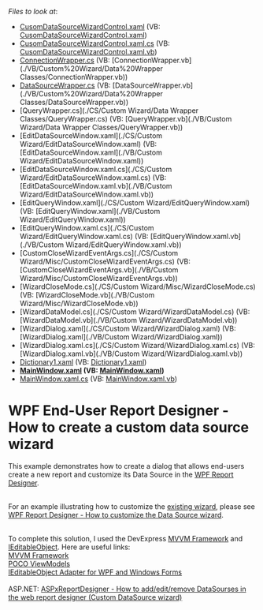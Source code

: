 <!-- default file list -->
*Files to look at*:

* [CusomDataSourceWizardControl.xaml](./CS/CusomDataSourceWizardControl.xaml) (VB: [CusomDataSourceWizardControl.xaml](./VB/CusomDataSourceWizardControl.xaml))
* [CusomDataSourceWizardControl.xaml.cs](./CS/CusomDataSourceWizardControl.xaml.cs) (VB: [CusomDataSourceWizardControl.xaml.vb](./VB/CusomDataSourceWizardControl.xaml.vb))
* [ConnectionWrapper.cs](./CS/Custom%20Wizard/Data%20Wrapper%20Classes/ConnectionWrapper.cs) (VB: [ConnectionWrapper.vb](./VB/Custom%20Wizard/Data%20Wrapper Classes/ConnectionWrapper.vb))
* [DataSourceWrapper.cs](./CS/Custom%20Wizard/Data%20Wrapper%20Classes/DataSourceWrapper.cs) (VB: [DataSourceWrapper.vb](./VB/Custom%20Wizard/Data%20Wrapper Classes/DataSourceWrapper.vb))
* [QueryWrapper.cs](./CS/Custom Wizard/Data Wrapper Classes/QueryWrapper.cs) (VB: [QueryWrapper.vb](./VB/Custom Wizard/Data Wrapper Classes/QueryWrapper.vb))
* [EditDataSourceWindow.xaml](./CS/Custom Wizard/EditDataSourceWindow.xaml) (VB: [EditDataSourceWindow.xaml](./VB/Custom Wizard/EditDataSourceWindow.xaml))
* [EditDataSourceWindow.xaml.cs](./CS/Custom Wizard/EditDataSourceWindow.xaml.cs) (VB: [EditDataSourceWindow.xaml.vb](./VB/Custom Wizard/EditDataSourceWindow.xaml.vb))
* [EditQueryWindow.xaml](./CS/Custom Wizard/EditQueryWindow.xaml) (VB: [EditQueryWindow.xaml](./VB/Custom Wizard/EditQueryWindow.xaml))
* [EditQueryWindow.xaml.cs](./CS/Custom Wizard/EditQueryWindow.xaml.cs) (VB: [EditQueryWindow.xaml.vb](./VB/Custom Wizard/EditQueryWindow.xaml.vb))
* [CustomCloseWizardEventArgs.cs](./CS/Custom Wizard/Misc/CustomCloseWizardEventArgs.cs) (VB: [CustomCloseWizardEventArgs.vb](./VB/Custom Wizard/Misc/CustomCloseWizardEventArgs.vb))
* [WizardCloseMode.cs](./CS/Custom Wizard/Misc/WizardCloseMode.cs) (VB: [WizardCloseMode.vb](./VB/Custom Wizard/Misc/WizardCloseMode.vb))
* [WizardDataModel.cs](./CS/Custom Wizard/WizardDataModel.cs) (VB: [WizardDataModel.vb](./VB/Custom Wizard/WizardDataModel.vb))
* [WizardDialog.xaml](./CS/Custom Wizard/WizardDialog.xaml) (VB: [WizardDialog.xaml](./VB/Custom Wizard/WizardDialog.xaml))
* [WizardDialog.xaml.cs](./CS/Custom Wizard/WizardDialog.xaml.cs) (VB: [WizardDialog.xaml.vb](./VB/Custom Wizard/WizardDialog.xaml.vb))
* [Dictionary1.xaml](./CS/Dictionary1.xaml) (VB: [Dictionary1.xaml](./VB/Dictionary1.xaml))
* **[MainWindow.xaml](./CS/MainWindow.xaml) (VB: [MainWindow.xaml](./VB/MainWindow.xaml))**
* [MainWindow.xaml.cs](./CS/MainWindow.xaml.cs) (VB: [MainWindow.xaml.vb](./VB/MainWindow.xaml.vb))
<!-- default file list end -->
# WPF End-User Report Designer - How to create a custom data source wizard


This example demonstrates how to create a dialog that allows end-users create a new report and customize its Data Source in the <a href="https://community.devexpress.com/blogs/thinking/archive/2015/05/20/wpf-report-designer-ctp-1-coming-soon-in-v15-1.aspx">WPF Report Designer</a>.<br><br>
<p>For an example illustrating how to customize the <a href="https://documentation.devexpress.com/#XtraReports/CustomDocument114841">existing wizard</a>, please see <a href="https://www.devexpress.com/Support/Center/Question/Details/T456882">WPF Report Designer - How to customize the Data Source wizard</a>.</p>
<br>To complete this solution, I used the DevExpress <a href="https://documentation.devexpress.com/#WPF/CustomDocument15112">MVVM Framework</a> and <a href="https://msdn.microsoft.com/en-us/library/system.componentmodel.ieditableobject.aspx">IEditableObject</a>. Here are useful links:<br><a href="https://documentation.devexpress.com/#WPF/CustomDocument15112">MVVM Framework</a> <br><a href="https://documentation.devexpress.com/#WPF/CustomDocument17352">POCO ViewModels</a> <br><a href="http://paulstovell.com/blog/editable-object-adapter">IEditableObject Adapter for WPF and Windows Forms</a> <br><br>ASP.NET: <a href="https://www.devexpress.com/Support/Center/p/T196136">ASPxReportDesigner - How to add/edit/remove DataSourses in the web report designer (Custom DataSource wizard)</a>

<br/>


